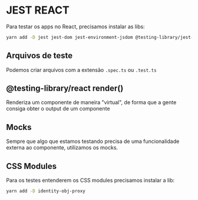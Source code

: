 # JEST REACT

Para testar os apps no React, precisamos instalar as libs:

```bash
yarn add -D jest jest-dom jest-environment-jsdom @testing-library/jest-dom @testing-library/dom @testing-library/react babel-jest
```

## Arquivos de teste

Podemos criar arquivos com a extensão `.spec.ts` ou `.test.ts`

## @testing-library/react render()

Renderiza um componente de maneira "virtual", de forma que a gente consiga obter o output de um componente

## Mocks

Sempre que algo que estamos testando precisa de uma funcionalidade externa ao componente, utilizamos os mocks.

## CSS Modules

Para os testes entenderem os CSS modules precisamos instalar a lib:

```bash
yarn add -D identity-obj-proxy
```
